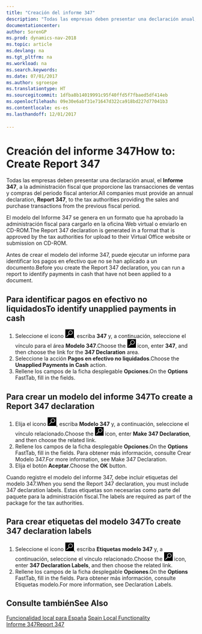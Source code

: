 ```yaml
---
title: "Creación del informe 347"
description: "Todas las empresas deben presentar una declaración anual, el **Informe 347**, a la administración fiscal que proporcione las transacciones de ventas y compras del periodo fiscal anterior."
documentationcenter: 
author: SorenGP
ms.prod: dynamics-nav-2018
ms.topic: article
ms.devlang: na
ms.tgt_pltfrm: na
ms.workload: na
ms.search.keywords: 
ms.date: 07/01/2017
ms.author: sgroespe
ms.translationtype: HT
ms.sourcegitcommit: 1dfba8b14019991c95f40ffd5f7fbaed5df414eb
ms.openlocfilehash: 09e30e6abf31e71647d322ca918bd227d77041b3
ms.contentlocale: es-es
ms.lasthandoff: 12/01/2017

---
```

# <a name="how-to-create-report-347"></a><span data-ttu-id="92142-103">Creación del informe 347</span><span class="sxs-lookup"><span data-stu-id="92142-103">How to: Create Report 347</span></span>
<span data-ttu-id="92142-104">Todas las empresas deben presentar una declaración anual, el **Informe 347**, a la administración fiscal que proporcione las transacciones de ventas y compras del periodo fiscal anterior.</span><span class="sxs-lookup"><span data-stu-id="92142-104">All companies must provide an annual declaration, **Report 347**, to the tax authorities providing the sales and purchase transactions from the previous fiscal period.</span></span>  

<span data-ttu-id="92142-105">El modelo del Informe 347 se genera en un formato que ha aprobado la administración fiscal para cargarlo en la oficina Web virtual o enviarlo en CD-ROM.</span><span class="sxs-lookup"><span data-stu-id="92142-105">The Report 347 declaration is generated in a format that is approved by the tax authorities for upload to their Virtual Office website or submission on CD-ROM.</span></span>  

<span data-ttu-id="92142-106">Antes de crear el modelo del informe 347, puede ejecutar un informe para identificar los pagos en efectivo que no se han aplicado a un documento.</span><span class="sxs-lookup"><span data-stu-id="92142-106">Before you create the Report 347 declaration, you can run a report to identify payments in cash that have not been applied to a document.</span></span>  

## <a name="to-identify-unapplied-payments-in-cash"></a><span data-ttu-id="92142-107">Para identificar pagos en efectivo no liquidados</span><span class="sxs-lookup"><span data-stu-id="92142-107">To identify unapplied payments in cash</span></span>  

1.  <span data-ttu-id="92142-108">Seleccione el icono ![Buscar página o informe](../../media/ui-search/search_small.png "icono Buscar página o informe"), escriba **347** y, a continuación, seleccione el vínculo para el área **Modelo 347**.</span><span class="sxs-lookup"><span data-stu-id="92142-108">Choose the ![Search for Page or Report](../../media/ui-search/search_small.png "Search for Page or Report icon") icon, enter **347**, and then choose the link for the **347 Declaration** area.</span></span>  
2.  <span data-ttu-id="92142-109">Seleccione la acción **Pagos en efectivo no liquidados**.</span><span class="sxs-lookup"><span data-stu-id="92142-109">Choose the **Unapplied Payments in Cash** action.</span></span>  
3.  <span data-ttu-id="92142-110">Rellene los campos de la ficha desplegable **Opciones**.</span><span class="sxs-lookup"><span data-stu-id="92142-110">On the **Options** FastTab, fill in the fields.</span></span>  

## <a name="to-create-a-report-347-declaration"></a><span data-ttu-id="92142-111">Para crear un modelo del informe 347</span><span class="sxs-lookup"><span data-stu-id="92142-111">To create a Report 347 declaration</span></span>  

1.  <span data-ttu-id="92142-112">Elija el icono ![Buscar página o informe](../../media/ui-search/search_small.png "icono Buscar página o informe"), escriba **Modelo 347** y, a continuación, seleccione el vínculo relacionado.</span><span class="sxs-lookup"><span data-stu-id="92142-112">Choose the ![Search for Page or Report](../../media/ui-search/search_small.png "Search for Page or Report icon") icon, enter **Make 347 Declaration**, and then choose the related link.</span></span>  
2.  <span data-ttu-id="92142-113">Rellene los campos de la ficha desplegable **Opciones**.</span><span class="sxs-lookup"><span data-stu-id="92142-113">On the **Options** FastTab, fill in the fields.</span></span> <span data-ttu-id="92142-114">Para obtener más información, consulte Crear Modelo 347.</span><span class="sxs-lookup"><span data-stu-id="92142-114">For more information, see Make 347 Declaration.</span></span>  
3.  <span data-ttu-id="92142-115">Elija el botón **Aceptar**.</span><span class="sxs-lookup"><span data-stu-id="92142-115">Choose the **OK** button.</span></span>  

<span data-ttu-id="92142-116">Cuando registre el modelo del informe 347, debe incluir etiquetas del modelo 347.</span><span class="sxs-lookup"><span data-stu-id="92142-116">When you send the Report 347 declaration, you must include 347 declaration labels.</span></span> <span data-ttu-id="92142-117">Estas etiquetas son necesarias como parte del paquete para la administración fiscal.</span><span class="sxs-lookup"><span data-stu-id="92142-117">The labels are required as part of the package for the tax authorities.</span></span>  

## <a name="to-create-347-declaration-labels"></a><span data-ttu-id="92142-118">Para crear etiquetas del modelo 347</span><span class="sxs-lookup"><span data-stu-id="92142-118">To create 347 declaration labels</span></span>  

1.  <span data-ttu-id="92142-119">Seleccione el icono ![Buscar página o informe](../../media/ui-search/search_small.png "icono Buscar página o informe"), escriba **Etiquetas modelo 347** y, a continuación, seleccione el vínculo relacionado.</span><span class="sxs-lookup"><span data-stu-id="92142-119">Choose the ![Search for Page or Report](../../media/ui-search/search_small.png "Search for Page or Report icon") icon, enter **347 Declaration Labels**, and then choose the related link.</span></span>  
2.  <span data-ttu-id="92142-120">Rellene los campos de la ficha desplegable **Opciones**.</span><span class="sxs-lookup"><span data-stu-id="92142-120">On the **Options** FastTab, fill in the fields.</span></span> <span data-ttu-id="92142-121">Para obtener más información, consulte Etiquetas modelo.</span><span class="sxs-lookup"><span data-stu-id="92142-121">For more information, see Declaration Labels.</span></span>  

## <a name="see-also"></a><span data-ttu-id="92142-122">Consulte también</span><span class="sxs-lookup"><span data-stu-id="92142-122">See Also</span></span>  
 <span data-ttu-id="92142-123">[Funcionalidad local para España](spain-local-functionality.md) </span><span class="sxs-lookup"><span data-stu-id="92142-123">[Spain Local Functionality](spain-local-functionality.md) </span></span>  
 [<span data-ttu-id="92142-124">Informe 347</span><span class="sxs-lookup"><span data-stu-id="92142-124">Report 347</span></span>](report-347.md)

